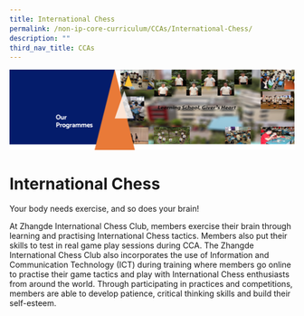 ```yaml
---
title: International Chess
permalink: /non-ip-core-curriculum/CCAs/International-Chess/
description: ""
third_nav_title: CCAs
---
```

![](/images/OurProgrammes1.png)

International Chess
===================

  

Your body needs exercise, and so does your brain!  

  

At Zhangde International Chess Club, members exercise their brain through learning and practising International Chess tactics. Members also put their skills to test in real game play sessions during CCA. The Zhangde International Chess Club also incorporates the use of Information and Communication Technology (ICT) during training where members go online to practise their game tactics and play with International Chess enthusiasts from around the world. Through participating in practices and competitions, members are able to develop patience, critical thinking skills and build their self-esteem.